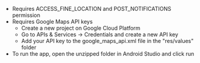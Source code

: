 - Requires ACCESS_FINE_LOCATION and POST_NOTIFICATIONS permission
- Requires Google Maps API keys
  - Create a new project on Google Cloud Platform
  - Go to APIs & Services → Credentials and create a new API key
  - Add your API key to the google_maps_api.xml file in the "res/values" folder
- To run the app, open the unzipped folder in Android Studio and click run
